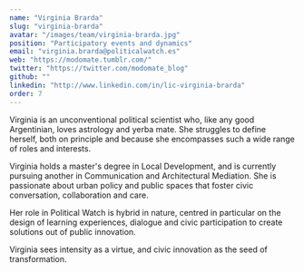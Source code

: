 ```yaml
---
name: "Virginia Brarda"
slug: "virginia-brarda"
avatar: "/images/team/virginia-brarda.jpg"
position: "Participatory events and dynamics"
email: "virginia.brarda@politicalwatch.es"
web: "https://modomate.tumblr.com/"
twitter: "https://twitter.com/modomate_blog"
github: ""
linkedin: "http://www.linkedin.com/in/lic-virginia-brarda"
order: 7
---
```


Virginia is an unconventional political scientist who, like any good Argentinian, loves astrology and yerba mate. She struggles to define herself, both on principle and because she encompasses such a wide range of roles and interests.

Virginia holds a master's degree in Local Development, and is currently pursuing another in Communication and Architectural Mediation. She is passionate about urban policy and public spaces that foster civic conversation, collaboration and care.

Her role in Political Watch is hybrid in nature, centred in particular on the design of learning experiences, dialogue and civic participation to create solutions out of public innovation.

Virginia sees intensity as a virtue, and civic innovation as the seed of transformation.
